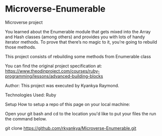# Microverse-Enumerable
Microverse project

You learned about the Enumerable module that gets mixed into the Array and Hash classes (among others) and provides you with lots of handy iterator methods. To prove that there’s no magic to it, you’re going to rebuild those methods.

This project consists of rebuilding some methods from Enumerable class

You can find the original project specification at:
https://www.theodinproject.com/courses/ruby-programming/lessons/advanced-building-blocks

Author:
This project was executed by Kyankya Raymond.  

Technologies Used:
Ruby

Setup
How to setup a repo of this page on your local machine:

Open your git bash and cd to the location you'd like to put your files the run the command below.

git clone https://github.com/rkyankya/Microverse-Enumerable.git
